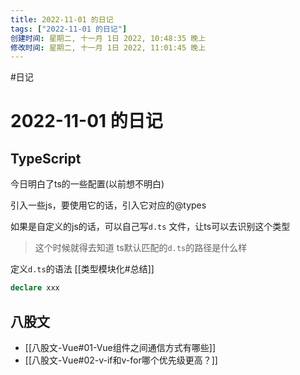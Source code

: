 ```yaml
---
title: 2022-11-01 的日记
tags: ["2022-11-01 的日记"]
创建时间: 星期二, 十一月 1日 2022, 10:48:35 晚上
修改时间: 星期二, 十一月 1日 2022, 11:01:45 晚上
---
```

#日记

# 2022-11-01 的日记

## TypeScript

今日明白了ts的一些配置(以前想不明白)

引入一些js，要使用它的话，引入它对应的@types

如果是自定义的js的话，可以自己写`d.ts` 文件，让ts可以去识别这个类型

> 这个时候就得去知道 ts默认匹配的`d.ts`的路径是什么样

定义`d.ts`的语法 [[类型模块化#总结]]

```ts
declare xxx
```

## 八股文

- [[八股文-Vue#01-Vue组件之间通信方式有哪些]]
- [[八股文-Vue#02-v-if和v-for哪个优先级更高？]]



